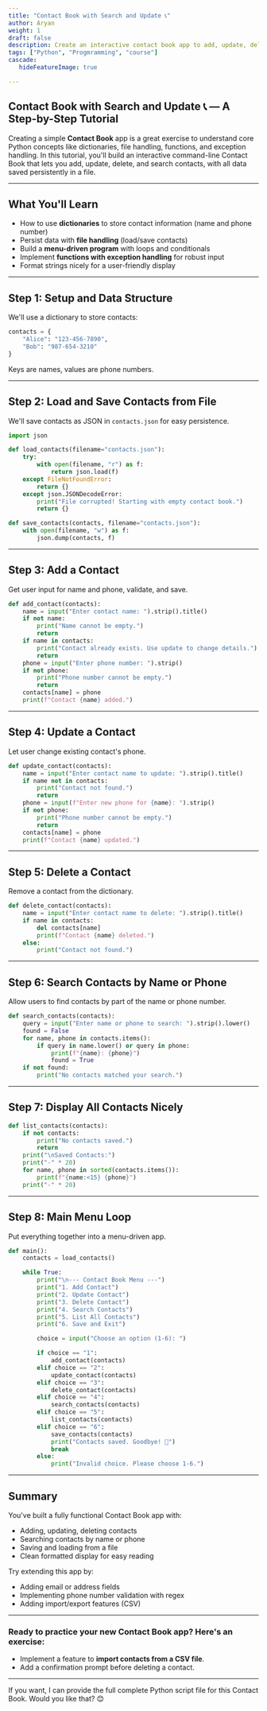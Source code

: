 ```yaml
---
title: "Contact Book with Search and Update 📞"
author: Aryan
weight: 1              
draft: false
description: Create an interactive contact book app to add, update, delete, and search contacts. Save contacts in a file, allow search by name or phone, and update details easily..
tags: ["Python", "Progmramming", "course"]
cascade:
   hideFeatureImage: true

---
```


## Contact Book with Search and Update 📞 — A Step-by-Step Tutorial

Creating a simple **Contact Book** app is a great exercise to understand core Python concepts like dictionaries, file handling, functions, and exception handling. In this tutorial, you'll build an interactive command-line Contact Book that lets you add, update, delete, and search contacts, with all data saved persistently in a file.

***

## What You'll Learn

- How to use **dictionaries** to store contact information (name and phone number)
- Persist data with **file handling** (load/save contacts)
- Build a **menu-driven program** with loops and conditionals
- Implement **functions with exception handling** for robust input
- Format strings nicely for a user-friendly display

***

## Step 1: Setup and Data Structure

We'll use a dictionary to store contacts:

```python
contacts = {
    "Alice": "123-456-7890",
    "Bob": "987-654-3210"
}
```

Keys are names, values are phone numbers.

***

## Step 2: Load and Save Contacts from File

We'll save contacts as JSON in `contacts.json` for easy persistence.

```python
import json

def load_contacts(filename="contacts.json"):
    try:
        with open(filename, "r") as f:
            return json.load(f)
    except FileNotFoundError:
        return {}
    except json.JSONDecodeError:
        print("File corrupted! Starting with empty contact book.")
        return {}

def save_contacts(contacts, filename="contacts.json"):
    with open(filename, "w") as f:
        json.dump(contacts, f)
```


***

## Step 3: Add a Contact

Get user input for name and phone, validate, and save.

```python
def add_contact(contacts):
    name = input("Enter contact name: ").strip().title()
    if not name:
        print("Name cannot be empty.")
        return
    if name in contacts:
        print("Contact already exists. Use update to change details.")
        return
    phone = input("Enter phone number: ").strip()
    if not phone:
        print("Phone number cannot be empty.")
        return
    contacts[name] = phone
    print(f"Contact {name} added.")
```


***

## Step 4: Update a Contact

Let user change existing contact's phone.

```python
def update_contact(contacts):
    name = input("Enter contact name to update: ").strip().title()
    if name not in contacts:
        print("Contact not found.")
        return
    phone = input(f"Enter new phone for {name}: ").strip()
    if not phone:
        print("Phone number cannot be empty.")
        return
    contacts[name] = phone
    print(f"Contact {name} updated.")
```


***

## Step 5: Delete a Contact

Remove a contact from the dictionary.

```python
def delete_contact(contacts):
    name = input("Enter contact name to delete: ").strip().title()
    if name in contacts:
        del contacts[name]
        print(f"Contact {name} deleted.")
    else:
        print("Contact not found.")
```


***

## Step 6: Search Contacts by Name or Phone

Allow users to find contacts by part of the name or phone number.

```python
def search_contacts(contacts):
    query = input("Enter name or phone to search: ").strip().lower()
    found = False
    for name, phone in contacts.items():
        if query in name.lower() or query in phone:
            print(f"{name}: {phone}")
            found = True
    if not found:
        print("No contacts matched your search.")
```


***

## Step 7: Display All Contacts Nicely

```python
def list_contacts(contacts):
    if not contacts:
        print("No contacts saved.")
        return
    print("\nSaved Contacts:")
    print("-" * 20)
    for name, phone in sorted(contacts.items()):
        print(f"{name:<15} {phone}")
    print("-" * 20)
```


***

## Step 8: Main Menu Loop

Put everything together into a menu-driven app.

```python
def main():
    contacts = load_contacts()

    while True:
        print("\n--- Contact Book Menu ---")
        print("1. Add Contact")
        print("2. Update Contact")
        print("3. Delete Contact")
        print("4. Search Contacts")
        print("5. List All Contacts")
        print("6. Save and Exit")

        choice = input("Choose an option (1-6): ")

        if choice == "1":
            add_contact(contacts)
        elif choice == "2":
            update_contact(contacts)
        elif choice == "3":
            delete_contact(contacts)
        elif choice == "4":
            search_contacts(contacts)
        elif choice == "5":
            list_contacts(contacts)
        elif choice == "6":
            save_contacts(contacts)
            print("Contacts saved. Goodbye! 👋")
            break
        else:
            print("Invalid choice. Please choose 1-6.")
```


***

## Summary

You've built a fully functional Contact Book app with:

- Adding, updating, deleting contacts
- Searching contacts by name or phone
- Saving and loading from a file
- Clean formatted display for easy reading

Try extending this app by:

- Adding email or address fields
- Implementing phone number validation with regex
- Adding import/export features (CSV)

***

### Ready to practice your new Contact Book app? Here's an exercise:

- Implement a feature to **import contacts from a CSV file**.
- Add a confirmation prompt before deleting a contact.

***

If you want, I can provide the full complete Python script file for this Contact Book. Would you like that? 😊

